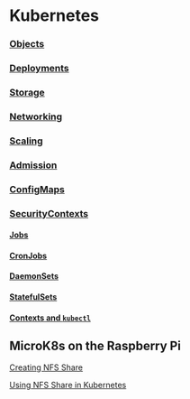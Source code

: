 # Kubernetes

### [Objects](Objects.md)

### [Deployments](Deployments.md)

### [Storage](Storage.md)

### [Networking](Networking.md)

### [Scaling](Scaling.md)

### [Admission](Admission.md)

### [ConfigMaps](ConfigMaps.md)

### [SecurityContexts](SecurityContexts.md)

#### [Jobs](Jobs.md)

#### [CronJobs](CronJobs.md)

#### [DaemonSets](DaemonSets.md)

#### [StatefulSets](StatefulSets.md)

#### [Contexts and `kubectl`](Contexts.md)

## MicroK8s on the Raspberry Pi

[Creating NFS Share](MicroK8s/nfs/Create.md)

[Using NFS Share in Kubernetes](MicroK8s/nfs/Add.md)

